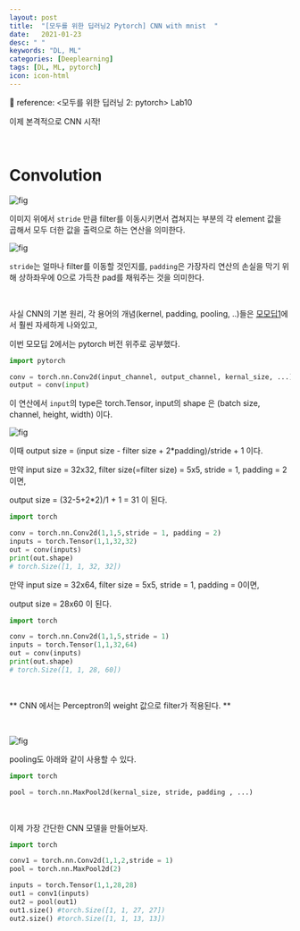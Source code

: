 ```yaml
---
layout: post
title:  "[모두를 위한 딥러닝2 Pytorch] CNN with mnist  "
date:   2021-01-23
desc: " "
keywords: "DL, ML"
categories: [Deeplearning]
tags: [DL, ML, pytorch]
icon: icon-html
---
```


🍳 reference: <모두를 위한 딥러닝 2: pytorch> Lab10


이제 본격적으로 CNN 시작!


<br>

# Convolution

![fig](https://miro.medium.com/max/1164/1*0I22V_Kaf-QowUA8IQRw5w.png)

이미지 위에서 `stride` 만큼 filter를 이동시키면서 겹쳐지는 부분의 각 element 값을 곱해서 모두 더한 값을 출력으로 하는 연산을 의미한다.


![fig](https://blog.kakaocdn.net/dn/46XO9/btqGeaVthvD/p5yHwE3zk2CPkfdL7j45r1/img.png)


`stride`는 얼마나 filter를 이동할 것인지를, `padding`은 가장자리 연산의 손실을 막기 위해 상하좌우에 0으로 가득찬 pad를 채워주는 것을 의미한다.

<br>


사실 CNN의 기본 원리, 각 용어의 개념(kernel, padding, pooling, ..)들은 [모모딥1](https://www.youtube.com/watch?v=Em63mknbtWo&list=PLlMkM4tgfjnLSOjrEJN31gZATbcj_MpUm&index=35)에서 훨씬 자세하게 나와있고,

이번 모모딥 2에서는 pytorch 버전 위주로 공부했다.

```python
import pytorch

conv = torch.nn.Conv2d(input_channel, output_channel, kernal_size, ...)
output = conv(input)
```

이 연산에서 `input`의 type은 torch.Tensor,  input의 shape 은 (batch size, channel, height, width) 이다.

![fig](https://miro.medium.com/fit/c/1796/541/1*3632mUO_Nf46Kr__ZSFpcg.png)

이때 output size = (input size - filter size + 2*padding)/stride + 1 이다.

만약 input size = 32x32, filter size(=filter size) = 5x5, stride = 1, padding = 2이면,

output size = (32-5+2*2)/1 + 1 = 31 이 된다.



```python
import torch

conv = torch.nn.Conv2d(1,1,5,stride = 1, padding = 2)
inputs = torch.Tensor(1,1,32,32)
out = conv(inputs)
print(out.shape)
# torch.Size([1, 1, 32, 32])
```



만약 input size = 32x64, filter size = 5x5, stride = 1, padding = 0이면,

output size = 28x60 이 된다.



```python
import torch

conv = torch.nn.Conv2d(1,1,5,stride = 1)
inputs = torch.Tensor(1,1,32,64)
out = conv(inputs)
print(out.shape)
# torch.Size([1, 1, 28, 60])
```

<br>

** CNN 에서는 Perceptron의 weight 값으로 filter가 적용된다. **

<br>



![fig](https://blog.kakaocdn.net/dn/dzTI4u/btqznO6jsqC/Jhq5kPYymM8Lsh3y7Kvovk/img.png)


pooling도 아래와 같이 사용할 수 있다.



```python
import torch

pool = torch.nn.MaxPool2d(kernal_size, stride, padding , ...)
```



<br>


이제 가장 간단한 CNN 모델을 만들어보자.


```python
import torch

conv1 = torch.nn.Conv2d(1,1,2,stride = 1)
pool = torch.nn.MaxPool2d(2)

inputs = torch.Tensor(1,1,28,28)
out1 = conv1(inputs)
out2 = pool(out1)
out1.size() #torch.Size([1, 1, 27, 27])
out2.size() #torch.Size([1, 1, 13, 13])
```


<br>
